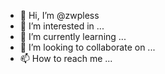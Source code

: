 - 👋 Hi, I’m @zwpless
- 👀 I’m interested in ...
- 🌱 I’m currently learning ...
- 💞️ I’m looking to collaborate on ...
- 📫 How to reach me ...

<!---
zwpless/zwpless is a ✨ special ✨ repository because its `README.md` (this file) appears on your GitHub profile.
You can click the Preview link to take a look at your changes.
--->
